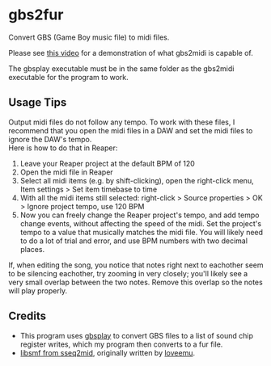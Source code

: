 # gbs2fur
Convert GBS (Game Boy music file) to midi files.

Please see [this video](https://www.youtube.com/watch?v=PLACEHOLDER) for a demonstration of what gbs2midi is capable of.

The gbsplay executable must be in the same folder as the gbs2midi executable for the program to work.

## Usage Tips

Output midi files do not follow any tempo. To work with these files, I recommend that you open the midi files in a DAW and set the midi files to ignore the DAW's tempo.    
Here is how to do that in Reaper:   
1. Leave your Reaper project at the default BPM of 120
2. Open the midi file in Reaper
3. Select all midi items (e.g. by shift-clicking), open the right-click menu, Item settings > Set item timebase to time
4. With all the midi items still selected: right-click > Source properties > OK > Ignore project tempo, use 120 BPM
5. Now you can freely change the Reaper project's tempo, and add tempo change events, without affecting the speed of the midi. Set the project's tempo to a value that musically matches the midi file. You will likely need to do a lot of trial and error, and use BPM numbers with two decimal places.

If, when editing the song, you notice that notes right next to eachother seem to be silencing eachother, try zooming in very closely; you'll likely see a very small overlap between the two notes. Remove this overlap so the notes will play properly.

## Credits
- This program uses [gbsplay](https://github.com/mmitch/gbsplay) to convert GBS files to a list of sound chip register writes, which my program then converts to a fur file.
- [libsmf from sseq2mid](https://github.com/Thysbelon/sseq2mid), originally written by [loveemu](https://github.com/loveemu/loveemu-lab/tree/master/nds/sseq2mid/src).